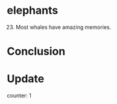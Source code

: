 # elephants

23.  Most whales have amazing memories.

# Conclusion

# Update

counter: 1
 
  
 
  
 
  
 
